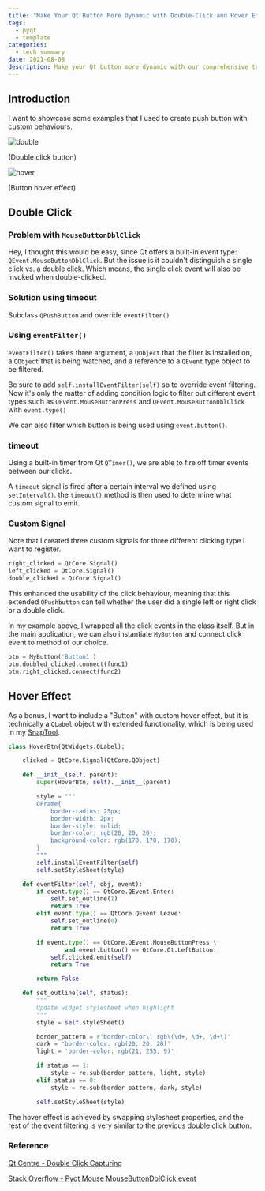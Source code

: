```yaml
---
title: "Make Your Qt Button More Dynamic with Double-Click and Hover Effects"
tags:
  - pyqt
  - template
categories:
  - tech summary
date: 2021-08-08
description: Make your Qt button more dynamic with our comprehensive tutorial on double-click and hover effects. Our step-by-step guide provides practical examples and best practices for adding interactivity and visual feedback to your button widgets. Whether you're a beginner or an advanced user, our tutorial will help you master the techniques needed to make your Qt button more engaging and intuitive.
---
```


## Introduction

I want to showcase some examples that I used to create push button with 
custom behaviours.

![double](https://i.imgur.com/e2LbhNJ.gif)

(Double click button)


![hover](https://i.imgur.com/FCzg1MQ.gif)

(Button hover effect)

## Double Click

### Problem with `MouseButtonDblClick`

Hey, I thought this would be easy, since Qt offers a built-in event
type: `QEvent.MouseButtonDblClick`.
But the issue is it couldn't distinguish a single click vs. a double click.
Which means, the single click event will also be invoked when double-clicked.

### Solution using timeout

Subclass `QPushButton` and override `eventFilter()`

<script src="https://gist.github.com/leixingyu/0a38a3d77a848f51cfb3588a3ac19627.js"></script>

### Using `eventFilter()`

`eventFilter()` takes three argument, a `QObject` that the filter is installed
on, a `QObject` that is being watched, and a reference to a `QEvent` type object
to be filtered.

Be sure to add `self.installEventFilter(self)` so to override event filtering.
Now it's only the matter of adding condition logic to filter out different
event types such as `QEvent.MouseButtonPress` and `QEvent.MouseButtonDblClick`
with `event.type()`

We can also filter which button is being used using `event.button()`.

### timeout

Using a built-in timer from Qt `QTimer()`, we are able to fire off timer
events between our clicks.

A `timeout` signal is fired after a certain interval we defined using `setInterval()`.
the `timeout()` method is then used to determine what custom signal to emit.

### Custom Signal

Note that I created three custom signals for three different clicking type
I want to register.

```python
right_clicked = QtCore.Signal()
left_clicked = QtCore.Signal()
double_clicked = QtCore.Signal()
```

This enhanced the usability of the click behaviour, meaning that this extended
`QPushbutton` can tell whether the user did a single left or right click or a
double click.

In my example above, I wrapped all the click events in the class itself.
But in the main application, we can also instantiate `MyButton` and connect click event
to method of our choice.

```python
btn = MyButton('Button1')
btn.doubled_clicked.connect(func1)
btn.right_clicked.connect(func2)
```

## Hover Effect

As a bonus, I want to include a "Button" with custom hover effect, but it is
technically a `QLabel` object with extended functionality, which is being used
in my [SnapTool](https://github.com/leixingyu/snapTool).

```python
class HoverBtn(QtWidgets.QLabel):

    clicked = QtCore.Signal(QtCore.QObject)

    def __init__(self, parent):
        super(HoverBtn, self).__init__(parent)

        style = """
        QFrame{
            border-radius: 25px;
            border-width: 2px;
            border-style: solid;
            border-color: rgb(20, 20, 20);
            background-color: rgb(170, 170, 170);
        }
        """
        self.installEventFilter(self)
        self.setStyleSheet(style)

    def eventFilter(self, obj, event):
        if event.type() == QtCore.QEvent.Enter:
            self.set_outline(1)
            return True
        elif event.type() == QtCore.QEvent.Leave:
            self.set_outline(0)
            return True

        if event.type() == QtCore.QEvent.MouseButtonPress \
                and event.button() == QtCore.Qt.LeftButton:
            self.clicked.emit(self)
            return True

        return False

    def set_outline(self, status):
        """
        Update widget stylesheet when highlight
        """
        style = self.styleSheet()

        border_pattern = r'border-color\: rgb\(\d+, \d+, \d+\)'
        dark = 'border-color: rgb(20, 20, 20)'
        light = 'border-color: rgb(21, 255, 9)'

        if status == 1:
            style = re.sub(border_pattern, light, style)
        elif status == 0:
            style = re.sub(border_pattern, dark, style)

        self.setStyleSheet(style)
```

The hover effect is achieved by swapping stylesheet properties, and the rest
of the event filtering is very similar to the previous double click button.

### Reference

[Qt Centre - Double Click Capturing](https://www.qtcentre.org/threads/7858-Double-Click-Capturing)

[Stack Overflow - Pyqt Mouse MouseButtonDblClick event](https://stackoverflow.com/questions/19247436)

